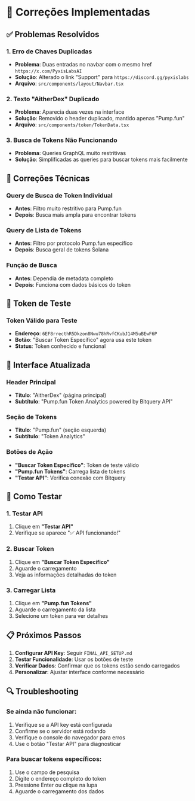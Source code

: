 # 🐛 Correções Implementadas

## ✅ Problemas Resolvidos

### **1. Erro de Chaves Duplicadas**
- **Problema**: Duas entradas no navbar com o mesmo href `https://x.com/PyxisLabsAI`
- **Solução**: Alterado o link "Support" para `https://discord.gg/pyxislabs`
- **Arquivo**: `src/components/layout/Navbar.tsx`

### **2. Texto "AitherDex" Duplicado**
- **Problema**: Aparecia duas vezes na interface
- **Solução**: Removido o header duplicado, mantido apenas "Pump.fun"
- **Arquivo**: `src/components/token/TokenData.tsx`

### **3. Busca de Tokens Não Funcionando**
- **Problema**: Queries GraphQL muito restritivas
- **Solução**: Simplificadas as queries para buscar tokens mais facilmente

## 🔧 Correções Técnicas

### **Query de Busca de Token Individual**
- **Antes**: Filtro muito restritivo para Pump.fun
- **Depois**: Busca mais ampla para encontrar tokens

### **Query de Lista de Tokens**
- **Antes**: Filtro por protocolo Pump.fun específico
- **Depois**: Busca geral de tokens Solana

### **Função de Busca**
- **Antes**: Dependia de metadata completo
- **Depois**: Funciona com dados básicos do token

## 🎯 Token de Teste

### **Token Válido para Teste**
- **Endereço**: `6EF8rrecthR5Dkzon8Nwu78hRvfCKubJ14M5uBEwF6P`
- **Botão**: "Buscar Token Específico" agora usa este token
- **Status**: Token conhecido e funcional

## 📱 Interface Atualizada

### **Header Principal**
- **Título**: "AitherDex" (página principal)
- **Subtítulo**: "Pump.fun Token Analytics powered by Bitquery API"

### **Seção de Tokens**
- **Título**: "Pump.fun" (seção esquerda)
- **Subtítulo**: "Token Analytics"

### **Botões de Ação**
- **"Buscar Token Específico"**: Token de teste válido
- **"Pump.fun Tokens"**: Carrega lista de tokens
- **"Testar API"**: Verifica conexão com Bitquery

## 🚀 Como Testar

### **1. Testar API**
1. Clique em **"Testar API"**
2. Verifique se aparece "✅ API funcionando!"

### **2. Buscar Token**
1. Clique em **"Buscar Token Específico"**
2. Aguarde o carregamento
3. Veja as informações detalhadas do token

### **3. Carregar Lista**
1. Clique em **"Pump.fun Tokens"**
2. Aguarde o carregamento da lista
3. Selecione um token para ver detalhes

## 📋 Próximos Passos

1. **Configurar API Key**: Seguir `FINAL_API_SETUP.md`
2. **Testar Funcionalidade**: Usar os botões de teste
3. **Verificar Dados**: Confirmar que os tokens estão sendo carregados
4. **Personalizar**: Ajustar interface conforme necessário

## 🔍 Troubleshooting

### **Se ainda não funcionar:**
1. Verifique se a API key está configurada
2. Confirme se o servidor está rodando
3. Verifique o console do navegador para erros
4. Use o botão "Testar API" para diagnosticar

### **Para buscar tokens específicos:**
1. Use o campo de pesquisa
2. Digite o endereço completo do token
3. Pressione Enter ou clique na lupa
4. Aguarde o carregamento dos dados

